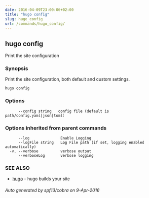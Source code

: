 ```yaml
---
date: 2016-04-09T23:00:06+02:00
title: "hugo config"
slug: hugo_config
url: /commands/hugo_config/
---
```

## hugo config

Print the site configuration

### Synopsis


Print the site configuration, both default and custom settings.

```
hugo config
```

### Options

```
      --config string   config file (default is path/config.yaml|json|toml)
```

### Options inherited from parent commands

```
      --log              Enable Logging
      --logFile string   Log File path (if set, logging enabled automatically)
  -v, --verbose          verbose output
      --verboseLog       verbose logging
```

### SEE ALSO
* [hugo](/commands/hugo/)	 - hugo builds your site

###### Auto generated by spf13/cobra on 9-Apr-2016
